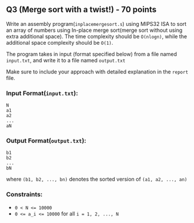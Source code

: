 ## Q3 (Merge sort with a twist!) - 70 points
Write an assembly program(`inplacemergesort.s`) using MIPS32 ISA to sort an array of numbers using In-place merge sort(merge sort without using extra additional space). The time complexity should be `O(nlogn)`, while the additional space complexity should be `O(1)`.

The program takes in input (format specified below) from a file named `input.txt`, and write it to a file named `output.txt`

Make sure to include your approach with detailed explanation in the `report` file.

### Input Format(`input.txt`):
```
N
a1
a2
...
aN
```

### Output Format(`output.txt`):
```
b1
b2
...
bN
```

where `(b1, b2, ..., bn)` denotes the sorted version of `(a1, a2, ..., an)`

### Constraints:
* `0 < N <= 10000`
* `0 <= a_i <= 10000` for all `i = 1, 2, ..., N`
